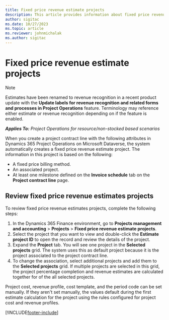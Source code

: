 ```yaml
---
title: Fixed price revenue estimate projects 
description: This article provides information about fixed price revenue in projects.
author: sigitac
ms.date: 10/27/2023
ms.topic: article
ms.reviewer: johnmichalak
ms.author: sigitac
---
```

# Fixed price revenue estimate projects 
 > [!NOTE]
   > Estimates have been renamed to revenue recognition in a recent product update with the **Update labels for revenue recognition and related forms and processes in Project Operations** feature. Terminology may reference either estimate or revenue recognition depending on if the feature is enabled.

_**Applies To:** Project Operations for resource/non-stocked based scenarios_

When you create a project contract line with the following attributes in Dynamics 365 Project Operations on Microsoft Dataverse, the system automatically creates a fixed price revenue estimate project. The information in this project is based on the following:

  - A fixed price billing method.
  - An associated project.
  - At least one milestone defined on the **Invoice schedule** tab on the **Project contract line** page.

## Review fixed price revenue estimates projects
To review fixed price revenue estimates projects, complete the following steps:

1. In the Dynamics 365 Finance environment, go to **Projects management and accounting** > **Projects** > **Fixed price revenue estimate projects**.
2. Select the project that you want to view and double-click the **Estimate project ID** to open the record and review the details of the project.
3. Expand the **Project** tab. You will see one project in the **Selected projects** grid. The system uses this as default project because it is the project associated to the project contract line. 
4. To change the association, select additional projects and add them to the **Selected projects** grid. If multiple projects are selected in this grid, the project percentage completion and revenue estimates are calculated together for of the all selected projects.

  Project cost, revenue profile, cost template, and the period code can be set manually. If they aren't set manually, the values default during the first estimate calculation for the project using the rules configured for project cost and revenue profiles.



[!INCLUDE[footer-include](../includes/footer-banner.md)]